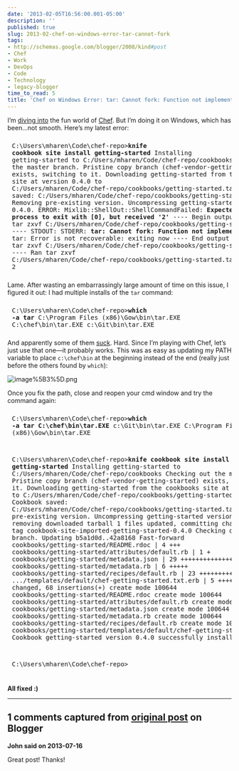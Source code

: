 ```yaml
---
date: '2013-02-05T16:56:00.001-05:00'
description: ''
published: true
slug: 2013-02-chef-on-windows-error-tar-cannot-fork
tags:
- http://schemas.google.com/blogger/2008/kind#post
- Chef
- Work
- DevOps
- Code
- Technology
- legacy-blogger
time_to_read: 5
title: 'Chef on Windows Error: tar: Cannot fork: Function not implemented (Solved)'
---
```



I’m [diving into](http://wiki.opscode.com/display/chef/Workstation+Setup+for+Windows) the fun world of [Chef](http://www.opscode.com/chef/). But I’m doing it on Windows, which has been…not smooth. Here’s my latest error:<pre style="padding-bottom: 10px; padding-left: 10px; padding-right: 10px; padding-top: 10px;">C:\Users\mharen\Code\chef-repo&gt;**knife cookbook site install getting-started**
Installing getting-started to C:/Users/mharen/Code/chef-repo/cookbooks
Checking out the master branch.
Pristine copy branch (chef-vendor-getting-started) exists, switching to it.
Downloading getting-started from the cookbooks site at version 0.4.0 to C:/Users/mharen/Code/chef-repo/cookbooks/getting-started.tar.gz
Cookbook saved: C:/Users/mharen/Code/chef-repo/cookbooks/getting-started.tar.gz
Removing pre-existing version.
Uncompressing getting-started version 0.4.0.
ERROR: Mixlib::ShellOut::ShellCommandFailed: **Expected process to exit with [0], but received '2'**
---- Begin output of tar zxvf C:/Users/mharen/Code/chef-repo/cookbooks/getting-started.tar.gz ----
STDOUT:
STDERR: <strong>tar: Cannot fork: Function not implemented
</strong>tar: Error is not recoverable: exiting now
---- End output of tar zxvf C:/Users/mharen/Code/chef-repo/cookbooks/getting-started.tar.gz ----
Ran tar zxvf C:/Users/mharen/Code/chef-repo/cookbooks/getting-started.tar.gz returned 2
</pre>

Lame. After wasting an embarrassingly large amount of time on this issue, I figured it out: I had multiple installs of the `tar` command:<pre style="padding-bottom: 10px; padding-left: 10px; padding-right: 10px; padding-top: 10px;">C:\Users\mharen\Code\chef-repo&gt;**which -a tar**
C:\Program Files (x86)\Gow\bin\tar.EXE
C:\chef\bin\tar.EXE
c:\Git\bin\tar.EXE
</pre>

And apparently some of them [suck](http://sourceforge.net/p/gnuwin32/discussion/74807/thread/c73aced2/). Hard. Since I’m playing with Chef, let’s just use that one—it probably works. This was as easy as updating my PATH variable to place `c:\chef\bin` at the beginning instead of the end (really just before the others found by `which`):

![image%5B3%5D.png](image%5B3%5D.png)</a>

Once you fix the path, close and reopen your cmd window and try the command again:<pre style="padding-bottom: 10px; padding-left: 10px; padding-right: 10px; padding-top: 10px;">C:\Users\mharen\Code\chef-repo&gt;<strong>which -a tar
C:\chef\bin\tar.EXE
</strong>c:\Git\bin\tar.EXE
C:\Program Files (x86)\Gow\bin\tar.EXE

C:\Users\mharen\Code\chef-repo&gt;<strong>knife cookbook site install getting-started
</strong>Installing getting-started to C:/Users/mharen/Code/chef-repo/cookbooks
Checking out the master branch.
Pristine copy branch (chef-vendor-getting-started) exists, switching to it.
Downloading getting-started from the cookbooks site at version 0.4.0 to C:/Users/mharen/Code/chef-repo/cookbooks/getting-started.tar.gz
Cookbook saved: C:/Users/mharen/Code/chef-repo/cookbooks/getting-started.tar.gz
Removing pre-existing version.
Uncompressing getting-started version 0.4.0.
removing downloaded tarball
1 files updated, committing changes
Creating tag cookbook-site-imported-getting-started-0.4.0
Checking out the master branch.
Updating b5a1d0d..42a8168
Fast-forward
 cookbooks/getting-started/README.rdoc              |  4 +++
 cookbooks/getting-started/attributes/default.rb    |  1 +
 cookbooks/getting-started/metadata.json            | 29 ++++++++++++++++++++++
 cookbooks/getting-started/metadata.rb              |  6 +++++
 cookbooks/getting-started/recipes/default.rb       | 23 +++++++++++++++++
 .../templates/default/chef-getting-started.txt.erb |  5 ++++
 6 files changed, 68 insertions(+)
 create mode 100644 cookbooks/getting-started/README.rdoc
 create mode 100644 cookbooks/getting-started/attributes/default.rb
 create mode 100644 cookbooks/getting-started/metadata.json
 create mode 100644 cookbooks/getting-started/metadata.rb
 create mode 100644 cookbooks/getting-started/recipes/default.rb
 create mode 100644 cookbooks/getting-started/templates/default/chef-getting-started.txt.erb
Cookbook getting-started version 0.4.0 successfully installed

C:\Users\mharen\Code\chef-repo&gt;</pre>

**All fixed :)**

---

## 1 comments captured from [original post](https://blog.wassupy.com/2013/02/chef-on-windows-error-tar-cannot-fork.html) on Blogger

**John said on 2013-07-16**

Great post! Thanks!

